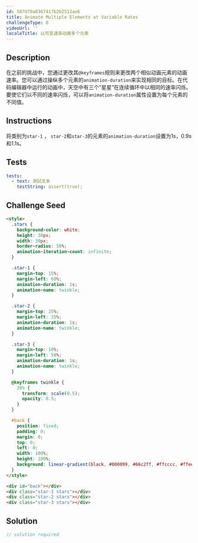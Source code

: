 ```yaml
---
id: 587d78a8367417b2b2512ae6
title: Animate Multiple Elements at Variable Rates
challengeType: 0
videoUrl: ''
localeTitle: 以可变速率动画多个元素
---
```


## Description
<section id="description">在之前的挑战中，您通过更改其<code>@keyframes</code>规则来更改两个相似动画元素的动画速率。您可以通过操纵多个元素的<code>animation-duration</code>来实现相同的目标。在代码编辑器中运行的动画中，天空中有三个“星星”在连续循环中以相同的速率闪烁。要使它们以不同的速率闪烁，可以将<code>animation-duration</code>属性设置为每个元素的不同值。 </section>

## Instructions
<section id="instructions">将类别为<code>star-1</code> ， <code>star-2</code>和<code>star-3</code>的元素的<code>animation-duration</code>设置为1s，0.9s和1.1s。 </section>

## Tests
<section id='tests'>

```yml
tests:
  - text: 測試文本
    testString: assert(true);

```

</section>

## Challenge Seed
<section id='challengeSeed'>

<div id='html-seed'>

```html
<style>
  .stars {
    background-color: white;
    height: 30px;
    width: 30px;
    border-radius: 50%;
    animation-iteration-count: infinite;
  }

  .star-1 {
    margin-top: 15%;
    margin-left: 60%;
    animation-duration: 1s;
    animation-name: twinkle;
  }

  .star-2 {
    margin-top: 25%;
    margin-left: 25%;
    animation-duration: 1s;
    animation-name: twinkle;
  }

  .star-3 {
    margin-top: 10%;
    margin-left: 50%;
    animation-duration: 1s;
    animation-name: twinkle;
  }

  @keyframes twinkle {
    20% {
      transform: scale(0.5);
      opacity: 0.5;
    }
  }

  #back {
    position: fixed;
    padding: 0;
    margin: 0;
    top: 0;
    left: 0;
    width: 100%;
    height: 100%;
    background: linear-gradient(black, #000099, #66c2ff, #ffcccc, #ffeee6);
  }
</style>

<div id="back"></div>
<div class="star-1 stars"></div>
<div class="star-2 stars"></div>
<div class="star-3 stars"></div>

```

</div>



</section>

## Solution
<section id='solution'>

```js
// solution required
```
</section>
